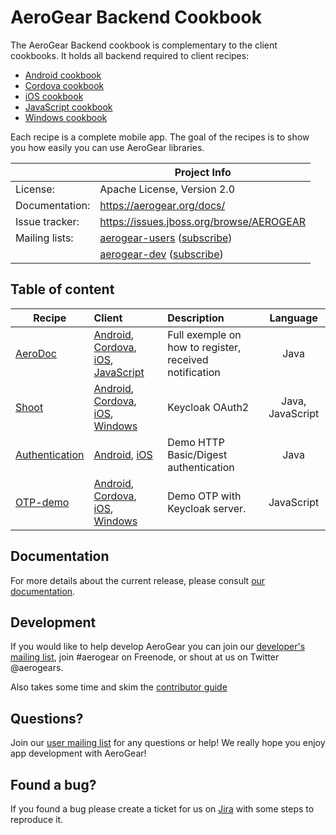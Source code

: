 AeroGear Backend Cookbook
=========================

The AeroGear Backend cookbook is complementary to the client cookbooks. It holds all backend required to client recipes:

- [Android cookbook](https://github.com/aerogear/aerogear-android-cookbook)
- [Cordova cookbook](https://github.com/aerogear/aerogear-cordova-cookbook)
- [iOS cookbook](https://github.com/aerogear/aerogear-ios-cookbook)
- [JavaScript cookbook](https://github.com/aerogear/aerogear-js-cookbook)
- [Windows cookbook](https://github.com/aerogear/aerogear-windows-cookbook)

Each recipe is a complete mobile app. The goal of the recipes is to show you how easily you can use  AeroGear libraries.  

|                 | Project Info  |
| --------------- | ------------- |
| License:        | Apache License, Version 2.0  |
| Documentation:  | https://aerogear.org/docs/  |
| Issue tracker:  | https://issues.jboss.org/browse/AEROGEAR  |
| Mailing lists:  | [aerogear-users](http://aerogear-users.1116366.n5.nabble.com/) ([subscribe](https://lists.jboss.org/mailman/listinfo/aerogear-users))  |
|                 | [aerogear-dev](http://aerogear-dev.1069024.n5.nabble.com/) ([subscribe](https://lists.jboss.org/mailman/listinfo/aerogear-dev))  |

## Table of content

| Recipe 	    | Client       | Description    | Language |
| ------------- |:-------------| :--------------|:--------:|
| [AeroDoc](aerodoc-backend) | [Android](https://github.com/aerogear/aerogear-android-cookbook/tree/master/AeroDoc), [Cordova](https://github.com/aerogear/aerogear-cordova-cookbook/tree/master/aerodoc-cordova), [iOS](https://github.com/aerogear/aerogear-ios-cookbook/tree/1.6.x/AeroDoc), [JavaScript](https://github.com/aerogear/aerogear-aerodoc-web) | Full exemple on how to register, received notification | Java  |
| [Shoot](Shoot) | [Android](https://github.com/aerogear/aerogear-android-cookbook/tree/master/ShootAndShare), [Cordova](https://github.com/aerogear/aerogear-cordova-cookbook/tree/master/Shoot), [iOS](https://github.com/aerogear/aerogear-ios-cookbook/tree/master/SharedShoot), [Windows](https://github.com/aerogear/aerogear-windows-cookbook/blob/master/Shoot/README.md) | Keycloak OAuth2 | Java, JavaScript |
| [Authentication](Authentication/README.md) | [Android](https://github.com/aerogear/aerogear-android-cookbook//tree/master/AuthExamples), [iOS](https://github.com/aerogear/aerogear-ios-cookbook/tree/master/Authentication) | Demo HTTP Basic/Digest authentication | Java |
| [OTP-demo](OTP-demo/README.md) | [Android](https://github.com/aerogear/aerogear-android-cookbook/blob/master/Two-Factor), [Cordova](https://github.com/aerogear/aerogear-cordova-cookbook/blob/master/otp-demo), [iOS](https://github.com/aerogear/aerogear-ios-cookbook/blob/master/Two-Factor), [Windows](https://github.com/aerogear/aerogear-windows-cookbook/blob/master/Two-Factor) | Demo OTP with Keycloak server. | JavaScript |

## Documentation

For more details about the current release, please consult [our documentation](https://aerogear.org/docs/).

## Development

If you would like to help develop AeroGear you can join our [developer's mailing list](https://lists.jboss.org/mailman/listinfo/aerogear-dev), join #aerogear on Freenode, or shout at us on Twitter @aerogears.

Also takes some time and skim the [contributor guide](http://aerogear.org/docs/guides/Contributing/)

## Questions?

Join our [user mailing list](https://lists.jboss.org/mailman/listinfo/aerogear-users) for any questions or help! We really hope you enjoy app development with AeroGear!

## Found a bug?

If you found a bug please create a ticket for us on [Jira](https://issues.jboss.org/browse/AEROGEAR) with some steps to reproduce it.
